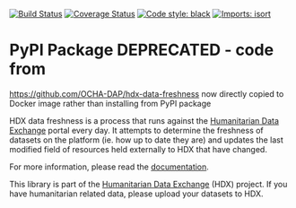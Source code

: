 [![Build Status](https://github.com/OCHA-DAP/hdx-data-freshness/actions/workflows/run-python-tests.yml/badge.svg)](https://github.com/OCHA-DAP/hdx-data-freshness/actions/workflows/run-python-tests.yml)
[![Coverage Status](https://codecov.io/gh/OCHA-DAP/hdx-data-freshness/branch/main/graph/badge.svg?token=JpWZc5js4y)](https://codecov.io/gh/OCHA-DAP/hdx-data-freshness)
[![Code style: black](https://img.shields.io/badge/code%20style-black-000000.svg)](https://github.com/psf/black)
[![Imports: isort](https://img.shields.io/badge/%20imports-isort-%231674b1?style=flat&labelColor=ef8336)](https://pycqa.github.io/isort/)

# PyPI Package DEPRECATED - code from 
https://github.com/OCHA-DAP/hdx-data-freshness now directly copied to Docker 
image rather than installing from PyPI package 

HDX data freshness is a process that runs against the [Humanitarian Data Exchange](https://data.humdata.org/)
portal every day. It attempts to determine the freshness of datasets on the platform (ie. how up to date they
are) and updates the last modified field of resources held externally to HDX that have changed.

For more information, please read the [documentation](https://hdx-data-freshness.readthedocs.io/en/latest/). 

This library is part of the [Humanitarian Data Exchange](https://data.humdata.org/) (HDX) project. If you have 
humanitarian related data, please upload your datasets to HDX.

